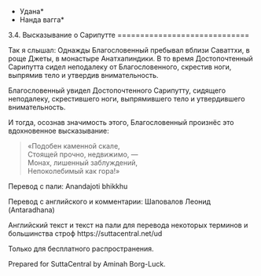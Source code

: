 * Удана*
* Нанда вагга*

3\.4\. Высказывание о Сарипутте
\=\=\=\=\=\=\=\=\=\=\=\=\=\=\=\=\=\=\=\=\=\=\=\=\=\=\=\=\=

Так я слышал: Однажды Благословенный пребывал вблизи Саваттхи, в роще Джеты, в монастыре Анатхапиндики\. В то время Достопочтенный Сарипутта сидел неподалеку от Благословенного, скрестив ноги, выпрямив тело и утвердив внимательность\.

Благословенный увидел Достопочтенного Сарипутту, сидящего неподалеку, скрестившего ноги, выпрямившего тело и утвердившего внимательность\.

И тогда, осознав значимость этого, Благословенный произнёс это вдохновенное высказывание:

> «Подобен каменной скале,  
> Стоящей прочно, недвижимо, —  
> Монах, лишенный заблуждений,  
> Непоколебимый как гора\!»

Перевод с пали: Anandajoti bhikkhu

Перевод с английского и комментарии: Шаповалов Леонид \(Antaradhana\)

Английский текст и текст на пали для перевода некоторых терминов и большинства строф https://suttacentral\.net/ud

  

Только для бесплатного распространения\.

  

Prepared for SuttaCentral by Aminah Borg\-Luck\.